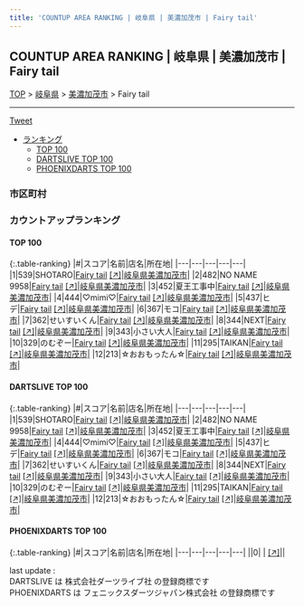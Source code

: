 ```yaml
---
title: 'COUNTUP AREA RANKING | 岐阜県 | 美濃加茂市 | Fairy tail'
---
```

## COUNTUP AREA RANKING | 岐阜県 | 美濃加茂市 | Fairy tail

[TOP](/darts/rank/) > [岐阜県](/darts/rank/岐阜県/) > [美濃加茂市](/darts/rank/岐阜県/美濃加茂市/) > Fairy tail

___

<a href="https://twitter.com/share?ref_src=twsrc%5Etfw" data-text="COUNTUP AREA RANKING | 岐阜県美濃加茂市Fairy tail" class="twitter-share-button" data-hashtags="DARTSLIVE,PHOENIXDARTS,darts,ダーツ" data-show-count="false">Tweet</a>

* [ランキング](#カウントアップランキング)
    * [TOP 100](#top-100)
    * [DARTSLIVE TOP 100](#dartslive-top-100)
    * [PHOENIXDARTS TOP 100](#phoenixdarts-top-100)

### 市区町村

<ul>

</ul>

### カウントアップランキング

#### TOP 100



{:.table-ranking}
|#|スコア|名前|店名|所在地|
|---|---|---|---|---|
|1|539|<span class="rank-name-dl">SHOTARO</span>|<a href="/darts/rank/shops/52480fe0f973f2fa58d385ea46352d8f.html">Fairy tail</a> <a href="https://search.dartslive.com/jp/shop/52480fe0f973f2fa58d385ea46352d8f">[↗]</a>|<a href="/darts/rank/岐阜県/美濃加茂市">岐阜県美濃加茂市</a>|
|2|482|<span class="rank-name-dl">NO NAME 9958</span>|<a href="/darts/rank/shops/52480fe0f973f2fa58d385ea46352d8f.html">Fairy tail</a> <a href="https://search.dartslive.com/jp/shop/52480fe0f973f2fa58d385ea46352d8f">[↗]</a>|<a href="/darts/rank/岐阜県/美濃加茂市">岐阜県美濃加茂市</a>|
|3|452|<span class="rank-name-dl">夏王工事中</span>|<a href="/darts/rank/shops/52480fe0f973f2fa58d385ea46352d8f.html">Fairy tail</a> <a href="https://search.dartslive.com/jp/shop/52480fe0f973f2fa58d385ea46352d8f">[↗]</a>|<a href="/darts/rank/岐阜県/美濃加茂市">岐阜県美濃加茂市</a>|
|4|444|<span class="rank-name-dl">♡mimi♡</span>|<a href="/darts/rank/shops/52480fe0f973f2fa58d385ea46352d8f.html">Fairy tail</a> <a href="https://search.dartslive.com/jp/shop/52480fe0f973f2fa58d385ea46352d8f">[↗]</a>|<a href="/darts/rank/岐阜県/美濃加茂市">岐阜県美濃加茂市</a>|
|5|437|<span class="rank-name-dl">ヒデ</span>|<a href="/darts/rank/shops/52480fe0f973f2fa58d385ea46352d8f.html">Fairy tail</a> <a href="https://search.dartslive.com/jp/shop/52480fe0f973f2fa58d385ea46352d8f">[↗]</a>|<a href="/darts/rank/岐阜県/美濃加茂市">岐阜県美濃加茂市</a>|
|6|367|<span class="rank-name-dl">モコ</span>|<a href="/darts/rank/shops/52480fe0f973f2fa58d385ea46352d8f.html">Fairy tail</a> <a href="https://search.dartslive.com/jp/shop/52480fe0f973f2fa58d385ea46352d8f">[↗]</a>|<a href="/darts/rank/岐阜県/美濃加茂市">岐阜県美濃加茂市</a>|
|7|362|<span class="rank-name-dl">せいすいくん</span>|<a href="/darts/rank/shops/52480fe0f973f2fa58d385ea46352d8f.html">Fairy tail</a> <a href="https://search.dartslive.com/jp/shop/52480fe0f973f2fa58d385ea46352d8f">[↗]</a>|<a href="/darts/rank/岐阜県/美濃加茂市">岐阜県美濃加茂市</a>|
|8|344|<span class="rank-name-dl">NEXT</span>|<a href="/darts/rank/shops/52480fe0f973f2fa58d385ea46352d8f.html">Fairy tail</a> <a href="https://search.dartslive.com/jp/shop/52480fe0f973f2fa58d385ea46352d8f">[↗]</a>|<a href="/darts/rank/岐阜県/美濃加茂市">岐阜県美濃加茂市</a>|
|9|343|<span class="rank-name-dl">小さい大人</span>|<a href="/darts/rank/shops/52480fe0f973f2fa58d385ea46352d8f.html">Fairy tail</a> <a href="https://search.dartslive.com/jp/shop/52480fe0f973f2fa58d385ea46352d8f">[↗]</a>|<a href="/darts/rank/岐阜県/美濃加茂市">岐阜県美濃加茂市</a>|
|10|329|<span class="rank-name-dl">のむぞー</span>|<a href="/darts/rank/shops/52480fe0f973f2fa58d385ea46352d8f.html">Fairy tail</a> <a href="https://search.dartslive.com/jp/shop/52480fe0f973f2fa58d385ea46352d8f">[↗]</a>|<a href="/darts/rank/岐阜県/美濃加茂市">岐阜県美濃加茂市</a>|
|11|295|<span class="rank-name-dl">TAIKAN</span>|<a href="/darts/rank/shops/52480fe0f973f2fa58d385ea46352d8f.html">Fairy tail</a> <a href="https://search.dartslive.com/jp/shop/52480fe0f973f2fa58d385ea46352d8f">[↗]</a>|<a href="/darts/rank/岐阜県/美濃加茂市">岐阜県美濃加茂市</a>|
|12|213|<span class="rank-name-dl">☆おおもったん☆</span>|<a href="/darts/rank/shops/52480fe0f973f2fa58d385ea46352d8f.html">Fairy tail</a> <a href="https://search.dartslive.com/jp/shop/52480fe0f973f2fa58d385ea46352d8f">[↗]</a>|<a href="/darts/rank/岐阜県/美濃加茂市">岐阜県美濃加茂市</a>|


#### DARTSLIVE TOP 100



{:.table-ranking}
|#|スコア|名前|店名|所在地|
|---|---|---|---|---|
|1|539|<span class="rank-name-dl">SHOTARO</span>|<a href="/darts/rank/shops/52480fe0f973f2fa58d385ea46352d8f.html">Fairy tail</a> <a href="https://search.dartslive.com/jp/shop/52480fe0f973f2fa58d385ea46352d8f">[↗]</a>|<a href="/darts/rank/岐阜県/美濃加茂市">岐阜県美濃加茂市</a>|
|2|482|<span class="rank-name-dl">NO NAME 9958</span>|<a href="/darts/rank/shops/52480fe0f973f2fa58d385ea46352d8f.html">Fairy tail</a> <a href="https://search.dartslive.com/jp/shop/52480fe0f973f2fa58d385ea46352d8f">[↗]</a>|<a href="/darts/rank/岐阜県/美濃加茂市">岐阜県美濃加茂市</a>|
|3|452|<span class="rank-name-dl">夏王工事中</span>|<a href="/darts/rank/shops/52480fe0f973f2fa58d385ea46352d8f.html">Fairy tail</a> <a href="https://search.dartslive.com/jp/shop/52480fe0f973f2fa58d385ea46352d8f">[↗]</a>|<a href="/darts/rank/岐阜県/美濃加茂市">岐阜県美濃加茂市</a>|
|4|444|<span class="rank-name-dl">♡mimi♡</span>|<a href="/darts/rank/shops/52480fe0f973f2fa58d385ea46352d8f.html">Fairy tail</a> <a href="https://search.dartslive.com/jp/shop/52480fe0f973f2fa58d385ea46352d8f">[↗]</a>|<a href="/darts/rank/岐阜県/美濃加茂市">岐阜県美濃加茂市</a>|
|5|437|<span class="rank-name-dl">ヒデ</span>|<a href="/darts/rank/shops/52480fe0f973f2fa58d385ea46352d8f.html">Fairy tail</a> <a href="https://search.dartslive.com/jp/shop/52480fe0f973f2fa58d385ea46352d8f">[↗]</a>|<a href="/darts/rank/岐阜県/美濃加茂市">岐阜県美濃加茂市</a>|
|6|367|<span class="rank-name-dl">モコ</span>|<a href="/darts/rank/shops/52480fe0f973f2fa58d385ea46352d8f.html">Fairy tail</a> <a href="https://search.dartslive.com/jp/shop/52480fe0f973f2fa58d385ea46352d8f">[↗]</a>|<a href="/darts/rank/岐阜県/美濃加茂市">岐阜県美濃加茂市</a>|
|7|362|<span class="rank-name-dl">せいすいくん</span>|<a href="/darts/rank/shops/52480fe0f973f2fa58d385ea46352d8f.html">Fairy tail</a> <a href="https://search.dartslive.com/jp/shop/52480fe0f973f2fa58d385ea46352d8f">[↗]</a>|<a href="/darts/rank/岐阜県/美濃加茂市">岐阜県美濃加茂市</a>|
|8|344|<span class="rank-name-dl">NEXT</span>|<a href="/darts/rank/shops/52480fe0f973f2fa58d385ea46352d8f.html">Fairy tail</a> <a href="https://search.dartslive.com/jp/shop/52480fe0f973f2fa58d385ea46352d8f">[↗]</a>|<a href="/darts/rank/岐阜県/美濃加茂市">岐阜県美濃加茂市</a>|
|9|343|<span class="rank-name-dl">小さい大人</span>|<a href="/darts/rank/shops/52480fe0f973f2fa58d385ea46352d8f.html">Fairy tail</a> <a href="https://search.dartslive.com/jp/shop/52480fe0f973f2fa58d385ea46352d8f">[↗]</a>|<a href="/darts/rank/岐阜県/美濃加茂市">岐阜県美濃加茂市</a>|
|10|329|<span class="rank-name-dl">のむぞー</span>|<a href="/darts/rank/shops/52480fe0f973f2fa58d385ea46352d8f.html">Fairy tail</a> <a href="https://search.dartslive.com/jp/shop/52480fe0f973f2fa58d385ea46352d8f">[↗]</a>|<a href="/darts/rank/岐阜県/美濃加茂市">岐阜県美濃加茂市</a>|
|11|295|<span class="rank-name-dl">TAIKAN</span>|<a href="/darts/rank/shops/52480fe0f973f2fa58d385ea46352d8f.html">Fairy tail</a> <a href="https://search.dartslive.com/jp/shop/52480fe0f973f2fa58d385ea46352d8f">[↗]</a>|<a href="/darts/rank/岐阜県/美濃加茂市">岐阜県美濃加茂市</a>|
|12|213|<span class="rank-name-dl">☆おおもったん☆</span>|<a href="/darts/rank/shops/52480fe0f973f2fa58d385ea46352d8f.html">Fairy tail</a> <a href="https://search.dartslive.com/jp/shop/52480fe0f973f2fa58d385ea46352d8f">[↗]</a>|<a href="/darts/rank/岐阜県/美濃加茂市">岐阜県美濃加茂市</a>|


#### PHOENIXDARTS TOP 100



{:.table-ranking}
|#|スコア|名前|店名|所在地|
|---|---|---|---|---|
||0|<span class="rank-name-dl"> </span>|<a href="/darts/rank/shops/.html"></a> <a href="">[↗]</a>|<a href="/darts/rank//"></a>|


<div class="footer border-top border-gray-light mt-5 pt-3 text-right text-gray">
    last update : <span style="font-weight: italic" id="foot_last_modified"></span><br />
    DARTSLIVE は 株式会社ダーツライブ社 の登録商標です<br />
    PHOENIXDARTS は フェニックスダーツジャパン株式会社 の登録商標です<br />
</div>

<script src="https://cdnjs.cloudflare.com/ajax/libs/jquery.tablesorter/2.31.3/js/jquery.tablesorter.min.js" integrity="sha512-qzgd5cYSZcosqpzpn7zF2ZId8f/8CHmFKZ8j7mU4OUXTNRd5g+ZHBPsgKEwoqxCtdQvExE5LprwwPAgoicguNg==" crossorigin="anonymous" referrerpolicy="no-referrer"></script>
<link rel="stylesheet" href="https://cdnjs.cloudflare.com/ajax/libs/jquery.tablesorter/2.31.3/css/theme.default.min.css" integrity="sha512-wghhOJkjQX0Lh3NSWvNKeZ0ZpNn+SPVXX1Qyc9OCaogADktxrBiBdKGDoqVUOyhStvMBmJQ8ZdMHiR3wuEq8+w==" crossorigin="anonymous" referrerpolicy="no-referrer" />
<script>
$(function() {
    $(".table-ranking").tablesorter({sortList:[[0, 0]]});
    $("#foot_last_modified").text(formatDate(new Date(document.lastModified), 'yyyy-MM-dd HH:mm:ss'));
});
</script>

<script async src="https://platform.twitter.com/widgets.js" charset="utf-8"></script>